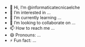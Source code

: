 - 👋 Hi, I’m @informaticatecnicaelche
- 👀 I’m interested in ...
- 🌱 I’m currently learning ...
- 💞️ I’m looking to collaborate on ...
- 📫 How to reach me ...
- 😄 Pronouns: ...
- ⚡ Fun fact: ...

<!---
informaticatecnicaelche/informaticatecnicaelche is a ✨ special ✨ repository because its `README.md` (this file) appears on your GitHub profile.
You can click the Preview link to take a look at your changes.
--->
